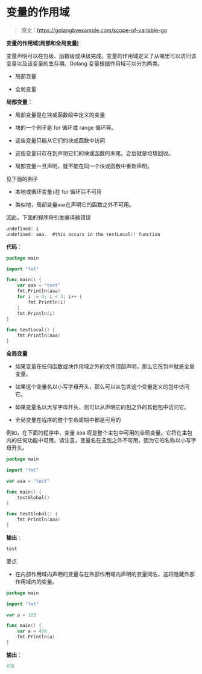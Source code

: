 # 变量的作用域

> 原文：<https://golangbyexample.com/scope-of-variable-go>

**变量的作用域(局部和全局变量)**

变量声明可以在包级、函数级或块级完成。变量的作用域定义了从哪里可以访问该变量以及该变量的生存期。Golang 变量根据作用域可以分为两类。

*   局部变量

*   全局变量

**局部变量**：

*   局部变量是在块或函数级中定义的变量

*   块的一个例子是 for 循环或 range 循环等。

*   这些变量只能从它们的块或函数中访问

*   这些变量只存在到声明它们的块或函数的末尾。之后就是垃圾回收。

*   局部变量一旦声明，就不能在同一个块或函数中重新声明。

见下面的例子

*   本地或循环变量`i`在 for 循环后不可用

*   类似地，局部变量`aaa`在声明它的函数之外不可用。

因此，下面的程序将引发编译器错误

```go
undefined: i
undefined: aaa.  #this occurs in the testLocal() function
```

**代码**：

```go
package main

import "fmt"

func main() {
    var aaa = "test"
    fmt.Println(aaa)
    for i := 0; i < 3; i++ {
        fmt.Println(i)
    }
    fmt.Println(i)
}

func testLocal() {
    fmt.Println(aaa)
}
```

**全局变量**

*   如果变量在任何函数或块作用域之外的文件顶部声明，那么它在包中就是全局变量。

*   如果这个变量名以小写字母开头，那么可以从包含这个变量定义的包中访问它。

*   如果变量名以大写字母开头，则可以从声明它的包之外的其他包中访问它。

*   全局变量在程序的整个生命周期中都是可用的

例如，在下面的程序中，变量 aaa 将是整个主包中可用的全局变量。它将在**主**包内的任何功能中可用。请注意，变量名在**主**包之外不可用，因为它的名称以小写字母开头。

```go
package main

import "fmt"

var aaa = "test"

func main() {
    testGlobal()
}

func testGlobal() {
    fmt.Println(aaa)
}
```

**输出**：

```go
test
```

要点

*   在内部作用域内声明的变量与在外部作用域内声明的变量同名，这将隐藏外部作用域内的变量。

```go
package main

import "fmt"

var a = 123

func main() {
    var a = 456
    fmt.Println(a)
}
```

**输出**：

```go
456
```